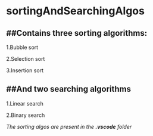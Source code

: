 # sortingAndSearchingAlgos
##Contains three sorting algorithms:
---
1.Bubble sort  

2.Selection sort  

3.Insertion sort

##And two searching algorithms
---
1.Linear search  

2.Binary search  

*The sorting algos are present in the **.vscode** folder*
